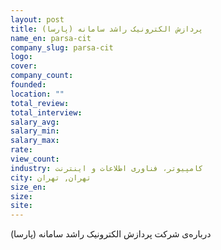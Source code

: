 ```yaml
---
layout: post
title: پردازش الکترونیک راشد سامانه (پارسا)
name_en: parsa-cit
company_slug: parsa-cit
logo: 
cover: 
company_count:
founded:
location: ""
total_review: 
total_interview: 
salary_avg: 
salary_min: 
salary_max: 
rate: 
view_count: 
industry: کامپیوتر، فناوری اطلاعات و اینترنت
city: تهران, تهران
size_en: 
size: 
site: 
---
```


درباره‌ی شرکت پردازش الکترونیک راشد سامانه (پارسا)